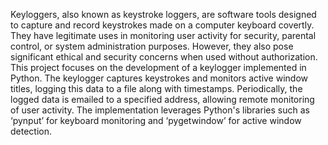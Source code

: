 Keyloggers, also known as keystroke loggers, are software tools designed to capture and 
record keystrokes made on a computer keyboard covertly. They have legitimate uses in 
monitoring user activity for security, parental control, or system administration purposes. 
However, they also pose significant ethical and security concerns when used without 
authorization. This project focuses on the development of a keylogger implemented in 
Python. The keylogger captures keystrokes and monitors active window titles, logging this 
data to a file along with timestamps. Periodically, the logged data is emailed  to a specified 
address, allowing remote monitoring of user activity. The implementation leverages 
Python's libraries such as ‘pynput’ for keyboard monitoring and ‘pygetwindow’ for active 
window detection. 
